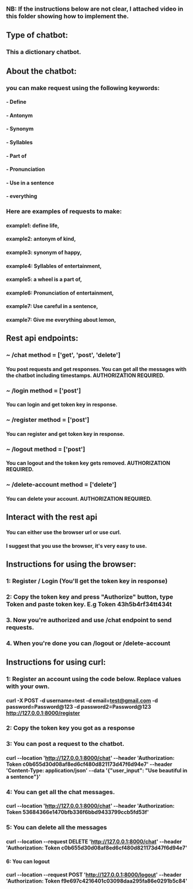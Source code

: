 ### NB: If the instructions below are not clear, I attached video in this folder showing how to implement the.

## Type of chatbot:
### This a dictionary chatbot.

## About the chatbot:
### you can make request using the following keywords:
#### - Define
#### - Antonym
#### - Synonym
#### - Syllables
#### - Part of 
#### - Pronunciation
#### - Use in a sentence
#### - everything

### Here are examples of requests to make:
#### example1: define life,
#### example2: antonym of kind,
#### example3: synonym of happy,
#### example4: Syllables of entertainment,
#### example5: a wheel is a part of,
#### example6: Pronunciation of entertainment,
#### example7: Use careful in a sentence,
#### example7: Give me everything about lemon,

## Rest api endpoints:
### ~ /chat  method = ['get', 'post', 'delete']
#### You post requests and get responses. You can get all the messages with the chatbot including timestamps. AUTHORIZATION REQUIRED.

### ~ /login  method = ['post']
#### You can login and get token key in response.

### ~ /register  method = ['post']
#### You can register and get token key in response.

### ~ /logout  method = ['post']
#### You can logout and the token key gets removed. AUTHORIZATION REQUIRED.

### ~ /delete-account  method = ['delete']
#### You can delete your account. AUTHORIZATION REQUIRED.

## Interact with the rest api
#### You can either use the browser url or use curl. 
#### I suggest that you use the browser, it's very easy to use.

## Instructions for using the browser:
### 1: Register / Login (You'll get the token key in response)
### 2: Copy the token key and press "Authorize" button, type Token and paste token key. E.g Token 43h5b4rf34tt434t
### 3. Now you're authorized and use /chat endpoint to send requests.
### 4. When you're done you can /logout or /delete-account

## Instructions for using curl:
### 1: Register an account using the code below. Replace values with your own.
#### curl -X POST -d username=test -d email=test@gmail.com -d password=Password@123 -d password2=Password@123 http://127.0.0.1:8000/register

### 2: Copy the token key you got as a response
### 3: You can post a request to the chatbot.
#### curl --location 'http://127.0.0.1:8000/chat' --header 'Authorization: Token c0b655d30d08af8ed6cf480d821173d47f6d94e7' --header 'Content-Type: application/json' --data '{"user_input": "Use beautiful in a sentence"}'

### 4: You can get all the chat messages.
#### curl --location 'http://127.0.0.1:8000/chat' --header 'Authorization: Token 53684366e1470bfb336f6bbd9433799ccb5fd53f'

### 5: You can delete all the messages
#### curl --location --request DELETE 'http://127.0.0.1:8000/chat' --header 'Authorization: Token c0b655d30d08af8ed6cf480d821173d47f6d94e7'

#### 6: You can logout
#### curl --location --request POST 'http://127.0.0.1:8000/logout' --header 'Authorization: Token f9e697c4216401c03098daa295fa86e0291b5c84'



